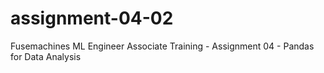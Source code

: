 # assignment-04-02
Fusemachines ML Engineer Associate Training - Assignment 04 - Pandas for Data Analysis
